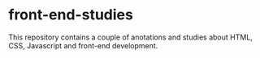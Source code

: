 # front-end-studies
This repository contains a couple of anotations and studies about HTML, CSS, Javascript and front-end development.
